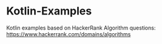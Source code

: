 # Kotlin-Examples
Kotlin examples based on HackerRank Algorithm questions:
https://www.hackerrank.com/domains/algorithms
